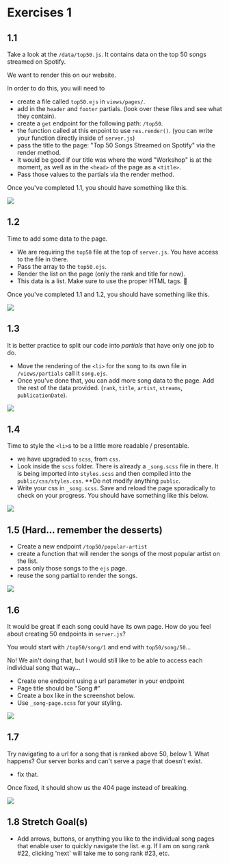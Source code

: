 # Exercises 1

## 1.1

Take a look at the `/data/top50.js`. It contains data on the top 50 songs streamed on Spotify.

We want to render this on our website.

In order to do this, you will need to

- create a file called `top50.ejs` in `views/pages/`.
- add in the `header` and `footer` partials. (look over these files and see what they contain).
- create a `get` endpoint for the following path: `/top50`.
- the function called at this enpoint to use `res.render()`. (you can write your function directly inside of `server.js`)
- pass the title to the page: "Top 50 Songs Streamed on Spotify" via the render method.
- It would be good if our title was where the word "Workshop" is at the moment, as well as in the `<head>` of the page as a `<title>`.
- Pass those values to the partials via the render method.

Once you've completed 1.1, you should have something like this.

![](../__lecture/assets/top50_1.1.png)

## 1.2

Time to add some data to the page.

- We are requiring the `top50` file at the top of `server.js`. You have access to the file in there.
- Pass the array to the `top50.ejs`.
- Render the list on the page (only the rank and title for now).
- This data is a list. Make sure to use the proper HTML tags. 🙏

Once you've completed 1.1 and 1.2, you should have something like this.

![](../__lecture/assets/top50_1.2.png)

## 1.3

It is better practice to split our code into _partials_ that have only one job to do.

- Move the rendering of the `<li>` for the song to its own file in `/views/partials` call it `song.ejs`.
- Once you've done that, you can add more song data to the page. Add the rest of the data provided. (`rank`, `title`, `artist`, `streams`, `publicationDate`).

![](../__lecture/assets/top50_1.3.png)

## 1.4

Time to style the `<li>`s to be a little more readable / presentable.

- we have upgraded to `scss`, from `css`.
- Look inside the `scss` folder. There is already a `_song.scss` file in there. It is being imported into `styles.scss` and then compiled into the `public/css/styles.css`. \*\*Do not modify anything `public`.
- Write your css in `_song.scss`. Save and reload the page sporadically to check on your progress. You should have something like this below.

![](../__lecture/assets/top50_1.4.png)

## 1.5 (Hard... remember the desserts)

- Create a new endpoint `/top50/popular-artist`
- create a function that will render the songs of the most popular artist on the list.
- pass only those songs to the `ejs` page.
- reuse the song partial to render the songs.

![](../__lecture/assets/top50_1.5.png)

## 1.6

It would be great if each song could have its own page. How do you feel about creating 50 endpoints in `server.js`?

You would start with `/top50/song/1` and end with `top50/song/50`...

No! We ain't doing that, but I would still like to be able to access each individual song that way...

- Create one endpoint using a url parameter in your endpoint
- Page title should be "Song #"
- Create a box like in the screenshot below.
- Use `_song-page.scss` for your styling.

![](../__lecture/assets/top50_1.6.png)

## 1.7

Try navigating to a url for a song that is ranked above 50, below 1. What happens? Our server borks and can't serve a page that doesn't exist.

- fix that.

Once fixed, it should show us the 404 page instead of breaking.

![](../__lecture/assets/top50_1.7.png)

## 1.8 Stretch Goal(s)

- Add arrows, buttons, or anything you like to the individual song pages that enable user to quickly navigate the list. e.g. If I am on song rank #22, clicking 'next' will take me to song rank #23, etc.
